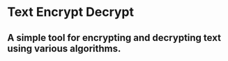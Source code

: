 # Text Encrypt Decrypt

## A simple tool for encrypting and decrypting text using various algorithms.
